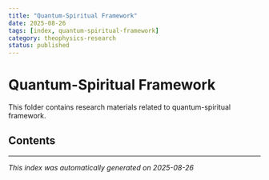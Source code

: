 ```yaml
---
title: "Quantum-Spiritual Framework"
date: 2025-08-26
tags: [index, quantum-spiritual-framework]
category: theophysics-research
status: published
---
```


# Quantum-Spiritual Framework

This folder contains research materials related to quantum-spiritual framework.

## Contents


---

*This index was automatically generated on 2025-08-26*
